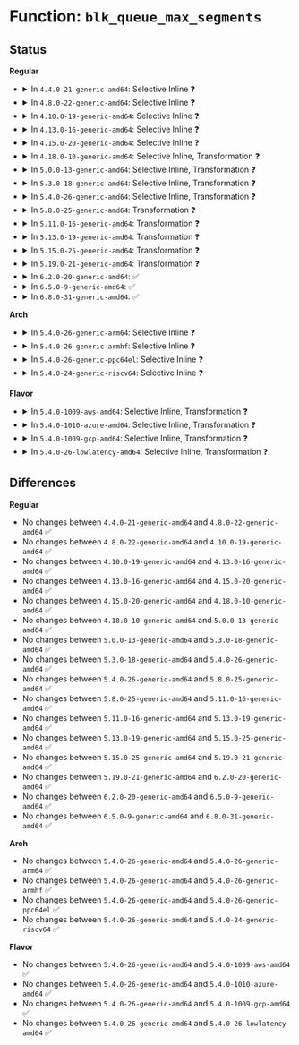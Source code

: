 # Function: <code>blk_queue_max_segments</code>

## Status
<b>Regular</b>
<ul>
<li>
<details>
<summary>In <code>4.4.0-21-generic-amd64</code>: Selective Inline ❓</summary>

```c
void blk_queue_max_segments(struct request_queue * q, short unsigned int max_segments)
```

```json
{
  "name": "blk_queue_max_segments",
  "collision_type": "Unique Global",
  "inline_type": "Selective",
  "funcs": [
    {
      "addr": 18446744071582770400,
      "name": "blk_queue_max_segments",
      "external": true,
      "loc": "block/blk-settings.c:309",
      "file": "block/blk-settings.c",
      "inline": "not declared, inlined",
      "caller_inline": [
        "block/blk-settings.c:blk_queue_dma_drain"
      ],
      "caller_func": [
        "drivers/block/virtio_blk.c:virtblk_probe",
        "drivers/block/xen-blkfront.c:xlvbd_alloc_gendisk",
        "drivers/block/xen-blkfront.c:blkif_recover",
        "drivers/scsi/scsi_lib.c:__scsi_init_queue"
      ]
    }
  ],
  "symbols": [
    {
      "addr": 18446744071582770400,
      "name": "blk_queue_max_segments",
      "section": ".text",
      "bind": "STB_GLOBAL",
      "size": 61
    }
  ]
}
```
</details>
</li>
<li>
<details>
<summary>In <code>4.8.0-22-generic-amd64</code>: Selective Inline ❓</summary>

```c
void blk_queue_max_segments(struct request_queue * q, short unsigned int max_segments)
```

```json
{
  "name": "blk_queue_max_segments",
  "collision_type": "Unique Global",
  "inline_type": "Selective",
  "funcs": [
    {
      "addr": 18446744071583048800,
      "name": "blk_queue_max_segments",
      "external": true,
      "loc": "block/blk-settings.c:309",
      "file": "block/blk-settings.c",
      "inline": "not declared, inlined",
      "caller_inline": [],
      "caller_func": [
        "drivers/block/virtio_blk.c:virtblk_probe",
        "drivers/block/xen-blkfront.c:blkback_changed",
        "drivers/block/xen-blkfront.c:blkif_set_queue_limits",
        "drivers/scsi/scsi_lib.c:__scsi_init_queue"
      ]
    }
  ],
  "symbols": [
    {
      "addr": 18446744071583048800,
      "name": "blk_queue_max_segments",
      "section": ".text",
      "bind": "STB_GLOBAL",
      "size": 61
    }
  ]
}
```
</details>
</li>
<li>
<details>
<summary>In <code>4.10.0-19-generic-amd64</code>: Selective Inline ❓</summary>

```c
void blk_queue_max_segments(struct request_queue * q, short unsigned int max_segments)
```

```json
{
  "name": "blk_queue_max_segments",
  "collision_type": "Unique Global",
  "inline_type": "Selective",
  "funcs": [
    {
      "addr": 18446744071583154400,
      "name": "blk_queue_max_segments",
      "external": true,
      "loc": "block/blk-settings.c:327",
      "file": "block/blk-settings.c",
      "inline": "not declared, inlined",
      "caller_inline": [],
      "caller_func": [
        "drivers/block/xen-blkfront.c:blkfront_connect",
        "drivers/block/xen-blkfront.c:blkif_set_queue_limits",
        "drivers/scsi/scsi_lib.c:__scsi_init_queue"
      ]
    }
  ],
  "symbols": [
    {
      "addr": 18446744071583154400,
      "name": "blk_queue_max_segments",
      "section": ".text",
      "bind": "STB_GLOBAL",
      "size": 61
    }
  ]
}
```
</details>
</li>
<li>
<details>
<summary>In <code>4.13.0-16-generic-amd64</code>: Selective Inline ❓</summary>

```c
void blk_queue_max_segments(struct request_queue * q, short unsigned int max_segments)
```

```json
{
  "name": "blk_queue_max_segments",
  "collision_type": "Unique Global",
  "inline_type": "Selective",
  "funcs": [
    {
      "addr": 18446744071583211632,
      "name": "blk_queue_max_segments",
      "external": true,
      "loc": "block/blk-settings.c:322",
      "file": "block/blk-settings.c",
      "inline": "not declared, inlined",
      "caller_inline": [],
      "caller_func": [
        "drivers/block/xen-blkfront.c:blkback_changed",
        "drivers/block/xen-blkfront.c:blkif_set_queue_limits",
        "drivers/scsi/scsi_lib.c:__scsi_init_queue"
      ]
    }
  ],
  "symbols": [
    {
      "addr": 18446744071583211632,
      "name": "blk_queue_max_segments",
      "section": ".text",
      "bind": "STB_GLOBAL",
      "size": 61
    }
  ]
}
```
</details>
</li>
<li>
<details>
<summary>In <code>4.15.0-20-generic-amd64</code>: Selective Inline ❓</summary>

```c
void blk_queue_max_segments(struct request_queue * q, short unsigned int max_segments)
```

```json
{
  "name": "blk_queue_max_segments",
  "collision_type": "Unique Global",
  "inline_type": "Selective",
  "funcs": [
    {
      "addr": 18446744071583388336,
      "name": "blk_queue_max_segments",
      "external": true,
      "loc": "block/blk-settings.c:323",
      "file": "block/blk-settings.c",
      "inline": "not declared, inlined",
      "caller_inline": [],
      "caller_func": [
        "drivers/block/xen-blkfront.c:blkback_changed",
        "drivers/block/xen-blkfront.c:blkif_set_queue_limits",
        "drivers/scsi/scsi_lib.c:__scsi_init_queue"
      ]
    }
  ],
  "symbols": [
    {
      "addr": 18446744071583388336,
      "name": "blk_queue_max_segments",
      "section": ".text",
      "bind": "STB_GLOBAL",
      "size": 61
    }
  ]
}
```
</details>
</li>
<li>
<details>
<summary>In <code>4.18.0-10-generic-amd64</code>: Selective Inline, Transformation ❓</summary>

```c
void blk_queue_max_segments(struct request_queue * q, short unsigned int max_segments)
```

```json
{
  "name": "blk_queue_max_segments",
  "collision_type": "Unique Global",
  "inline_type": "Selective",
  "funcs": [
    {
      "addr": 18446744071583597622,
      "name": "blk_queue_max_segments",
      "external": true,
      "loc": "block/blk-settings.c:323",
      "file": "block/blk-settings.c",
      "inline": "not declared, inlined",
      "caller_inline": [
        "block/blk-settings.c:blk_queue_dma_drain"
      ],
      "caller_func": [
        "drivers/block/xen-blkfront.c:blkback_changed",
        "drivers/block/xen-blkfront.c:blkif_set_queue_limits",
        "drivers/scsi/scsi_lib.c:__scsi_init_queue"
      ]
    }
  ],
  "symbols": [
    {
      "addr": 18446744071583600075,
      "name": "blk_queue_max_segments.cold.8",
      "section": ".text",
      "bind": "STB_LOCAL",
      "size": 34
    },
    {
      "addr": 18446744071583598192,
      "name": "blk_queue_max_segments",
      "section": ".text",
      "bind": "STB_GLOBAL",
      "size": 34
    }
  ]
}
```
</details>
</li>
<li>
<details>
<summary>In <code>5.0.0-13-generic-amd64</code>: Selective Inline, Transformation ❓</summary>

```c
void blk_queue_max_segments(struct request_queue * q, short unsigned int max_segments)
```

```json
{
  "name": "blk_queue_max_segments",
  "collision_type": "Unique Global",
  "inline_type": "Selective",
  "funcs": [
    {
      "addr": 18446744071583704150,
      "name": "blk_queue_max_segments",
      "external": true,
      "loc": "block/blk-settings.c:267",
      "file": "block/blk-settings.c",
      "inline": "not declared, inlined",
      "caller_inline": [
        "block/blk-settings.c:blk_queue_dma_drain"
      ],
      "caller_func": [
        "drivers/block/xen-blkfront.c:blkback_changed",
        "drivers/block/xen-blkfront.c:blkif_set_queue_limits",
        "drivers/scsi/scsi_lib.c:__scsi_init_queue"
      ]
    }
  ],
  "symbols": [
    {
      "addr": 18446744071583706315,
      "name": "blk_queue_max_segments.cold.7",
      "section": ".text",
      "bind": "STB_LOCAL",
      "size": 34
    },
    {
      "addr": 18446744071583704464,
      "name": "blk_queue_max_segments",
      "section": ".text",
      "bind": "STB_GLOBAL",
      "size": 34
    }
  ]
}
```
</details>
</li>
<li>
<details>
<summary>In <code>5.3.0-18-generic-amd64</code>: Selective Inline, Transformation ❓</summary>

```c
void blk_queue_max_segments(struct request_queue * q, short unsigned int max_segments)
```

```json
{
  "name": "blk_queue_max_segments",
  "collision_type": "Unique Global",
  "inline_type": "Selective",
  "funcs": [
    {
      "addr": 18446744071583892758,
      "name": "blk_queue_max_segments",
      "external": true,
      "loc": "block/blk-settings.c:268",
      "file": "block/blk-settings.c",
      "inline": "not declared, inlined",
      "caller_inline": [
        "block/blk-settings.c:blk_queue_dma_drain"
      ],
      "caller_func": [
        "drivers/block/xen-blkfront.c:blkfront_connect",
        "drivers/block/xen-blkfront.c:blkif_set_queue_limits",
        "drivers/scsi/scsi_lib.c:__scsi_init_queue"
      ]
    }
  ],
  "symbols": [
    {
      "addr": 18446744071583894909,
      "name": "blk_queue_max_segments.cold",
      "section": ".text",
      "bind": "STB_LOCAL",
      "size": 34
    },
    {
      "addr": 18446744071583893088,
      "name": "blk_queue_max_segments",
      "section": ".text",
      "bind": "STB_GLOBAL",
      "size": 34
    }
  ]
}
```
</details>
</li>
<li>
<details>
<summary>In <code>5.4.0-26-generic-amd64</code>: Selective Inline, Transformation ❓</summary>

```c
void blk_queue_max_segments(struct request_queue * q, short unsigned int max_segments)
```

```json
{
  "name": "blk_queue_max_segments",
  "collision_type": "Unique Global",
  "inline_type": "Selective",
  "funcs": [
    {
      "addr": 18446744071583996022,
      "name": "blk_queue_max_segments",
      "external": true,
      "loc": "block/blk-settings.c:269",
      "file": "block/blk-settings.c",
      "inline": "not declared, inlined",
      "caller_inline": [
        "block/blk-settings.c:blk_queue_dma_drain"
      ],
      "caller_func": [
        "drivers/block/xen-blkfront.c:blkfront_connect",
        "drivers/block/xen-blkfront.c:blkif_set_queue_limits",
        "drivers/scsi/scsi_lib.c:__scsi_init_queue"
      ]
    }
  ],
  "symbols": [
    {
      "addr": 18446744071583998269,
      "name": "blk_queue_max_segments.cold",
      "section": ".text",
      "bind": "STB_LOCAL",
      "size": 34
    },
    {
      "addr": 18446744071583996384,
      "name": "blk_queue_max_segments",
      "section": ".text",
      "bind": "STB_GLOBAL",
      "size": 34
    }
  ]
}
```
</details>
</li>
<li>
<details>
<summary>In <code>5.8.0-25-generic-amd64</code>: Transformation ❓</summary>

```c
void blk_queue_max_segments(struct request_queue * q, short unsigned int max_segments)
```

```json
{
  "name": "blk_queue_max_segments",
  "collision_type": "Unique Global",
  "inline_type": "No",
  "funcs": [
    {
      "addr": 0,
      "name": "blk_queue_max_segments",
      "external": true,
      "loc": "block/blk-settings.c:262",
      "file": "block/blk-settings.c",
      "inline": "seen, unknown",
      "caller_inline": [],
      "caller_func": [
        "drivers/block/xen-blkfront.c:blkif_set_queue_limits",
        "drivers/scsi/scsi_lib.c:__scsi_init_queue",
        "drivers/ata/libata-scsi.c:ata_scsi_dev_config"
      ]
    }
  ],
  "symbols": [
    {
      "addr": 18446744071584387295,
      "name": "blk_queue_max_segments.cold",
      "section": ".text",
      "bind": "STB_LOCAL",
      "size": 34
    },
    {
      "addr": 18446744071584385072,
      "name": "blk_queue_max_segments",
      "section": ".text",
      "bind": "STB_GLOBAL",
      "size": 37
    }
  ]
}
```
</details>
</li>
<li>
<details>
<summary>In <code>5.11.0-16-generic-amd64</code>: Transformation ❓</summary>

```c
void blk_queue_max_segments(struct request_queue * q, short unsigned int max_segments)
```

```json
{
  "name": "blk_queue_max_segments",
  "collision_type": "Unique Global",
  "inline_type": "No",
  "funcs": [
    {
      "addr": 0,
      "name": "blk_queue_max_segments",
      "external": true,
      "loc": "block/blk-settings.c:266",
      "file": "block/blk-settings.c",
      "inline": "seen, unknown",
      "caller_inline": [],
      "caller_func": [
        "drivers/block/xen-blkfront.c:blkif_set_queue_limits",
        "drivers/scsi/scsi_lib.c:__scsi_init_queue",
        "drivers/ata/libata-scsi.c:ata_scsi_dev_config"
      ]
    }
  ],
  "symbols": [
    {
      "addr": 18446744071591372561,
      "name": "blk_queue_max_segments.cold",
      "section": ".text",
      "bind": "STB_LOCAL",
      "size": 34
    },
    {
      "addr": 18446744071584499216,
      "name": "blk_queue_max_segments",
      "section": ".text",
      "bind": "STB_GLOBAL",
      "size": 37
    }
  ]
}
```
</details>
</li>
<li>
<details>
<summary>In <code>5.13.0-19-generic-amd64</code>: Transformation ❓</summary>

```c
void blk_queue_max_segments(struct request_queue * q, short unsigned int max_segments)
```

```json
{
  "name": "blk_queue_max_segments",
  "collision_type": "Unique Global",
  "inline_type": "No",
  "funcs": [
    {
      "addr": 0,
      "name": "blk_queue_max_segments",
      "external": true,
      "loc": "block/blk-settings.c:239",
      "file": "block/blk-settings.c",
      "inline": "seen, unknown",
      "caller_inline": [],
      "caller_func": [
        "drivers/block/xen-blkfront.c:blkif_set_queue_limits",
        "drivers/scsi/scsi_lib.c:__scsi_init_queue",
        "drivers/ata/libata-scsi.c:ata_scsi_dev_config"
      ]
    }
  ],
  "symbols": [
    {
      "addr": 18446744071591315160,
      "name": "blk_queue_max_segments.cold",
      "section": ".text",
      "bind": "STB_LOCAL",
      "size": 34
    },
    {
      "addr": 18446744071584533728,
      "name": "blk_queue_max_segments",
      "section": ".text",
      "bind": "STB_GLOBAL",
      "size": 37
    }
  ]
}
```
</details>
</li>
<li>
<details>
<summary>In <code>5.15.0-25-generic-amd64</code>: Transformation ❓</summary>

```c
void blk_queue_max_segments(struct request_queue * q, short unsigned int max_segments)
```

```json
{
  "name": "blk_queue_max_segments",
  "collision_type": "Unique Global",
  "inline_type": "No",
  "funcs": [
    {
      "addr": 0,
      "name": "blk_queue_max_segments",
      "external": true,
      "loc": "block/blk-settings.c:242",
      "file": "block/blk-settings.c",
      "inline": "seen, unknown",
      "caller_inline": [],
      "caller_func": [
        "drivers/block/xen-blkfront.c:blkfront_connect",
        "drivers/block/xen-blkfront.c:blkif_set_queue_limits",
        "drivers/scsi/scsi_lib.c:__scsi_init_queue",
        "drivers/ata/libata-scsi.c:ata_scsi_dev_config"
      ]
    }
  ],
  "symbols": [
    {
      "addr": 18446744071592313211,
      "name": "blk_queue_max_segments.cold",
      "section": ".text",
      "bind": "STB_LOCAL",
      "size": 34
    },
    {
      "addr": 18446744071584944688,
      "name": "blk_queue_max_segments",
      "section": ".text",
      "bind": "STB_GLOBAL",
      "size": 37
    }
  ]
}
```
</details>
</li>
<li>
<details>
<summary>In <code>5.19.0-21-generic-amd64</code>: Transformation ❓</summary>

```c
void blk_queue_max_segments(struct request_queue * q, short unsigned int max_segments)
```

```json
{
  "name": "blk_queue_max_segments",
  "collision_type": "Unique Global",
  "inline_type": "No",
  "funcs": [
    {
      "addr": 0,
      "name": "blk_queue_max_segments",
      "external": true,
      "loc": "block/blk-settings.c:241",
      "file": "block/blk-settings.c",
      "inline": "seen, unknown",
      "caller_inline": [],
      "caller_func": [
        "drivers/block/xen-blkfront.c:blkfront_connect",
        "drivers/block/xen-blkfront.c:blkif_set_queue_limits",
        "drivers/scsi/scsi_lib.c:__scsi_init_queue",
        "drivers/ata/libata-scsi.c:ata_scsi_dev_config"
      ]
    }
  ],
  "symbols": [
    {
      "addr": 18446744071594095937,
      "name": "blk_queue_max_segments.cold",
      "section": ".text",
      "bind": "STB_LOCAL",
      "size": 34
    },
    {
      "addr": 18446744071585647632,
      "name": "blk_queue_max_segments",
      "section": ".text",
      "bind": "STB_GLOBAL",
      "size": 49
    }
  ]
}
```
</details>
</li>
<li>
<details>
<summary>In <code>6.2.0-20-generic-amd64</code>: ✅</summary>

```c
void blk_queue_max_segments(struct request_queue * q, short unsigned int max_segments)
```

```json
{
  "name": "blk_queue_max_segments",
  "collision_type": "Unique Global",
  "inline_type": "No",
  "funcs": [
    {
      "addr": 18446744071586420128,
      "name": "blk_queue_max_segments",
      "external": true,
      "loc": "block/blk-settings.c:241",
      "file": "block/blk-settings.c",
      "inline": "seen, unknown",
      "caller_inline": [],
      "caller_func": [
        "drivers/block/xen-blkfront.c:blkfront_connect",
        "drivers/block/xen-blkfront.c:blkif_set_queue_limits",
        "drivers/scsi/scsi_lib.c:__scsi_init_queue",
        "drivers/ata/libata-scsi.c:ata_scsi_dev_config"
      ]
    }
  ],
  "symbols": [
    {
      "addr": 18446744071586420128,
      "name": "blk_queue_max_segments",
      "section": ".text",
      "bind": "STB_GLOBAL",
      "size": 99
    }
  ]
}
```
</details>
</li>
<li>
<details>
<summary>In <code>6.5.0-9-generic-amd64</code>: ✅</summary>

```c
void blk_queue_max_segments(struct request_queue * q, short unsigned int max_segments)
```

```json
{
  "name": "blk_queue_max_segments",
  "collision_type": "Unique Global",
  "inline_type": "No",
  "funcs": [
    {
      "addr": 18446744071586667632,
      "name": "blk_queue_max_segments",
      "external": true,
      "loc": "block/blk-settings.c:247",
      "file": "block/blk-settings.c",
      "inline": "seen, unknown",
      "caller_inline": [],
      "caller_func": [
        "drivers/block/virtio_blk.c:virtblk_probe",
        "drivers/block/xen-blkfront.c:blkfront_connect",
        "drivers/block/xen-blkfront.c:blkif_set_queue_limits",
        "drivers/scsi/scsi_lib.c:__scsi_init_queue",
        "drivers/ata/libata-scsi.c:ata_scsi_dev_config"
      ]
    }
  ],
  "symbols": [
    {
      "addr": 18446744071586667632,
      "name": "blk_queue_max_segments",
      "section": ".text",
      "bind": "STB_GLOBAL",
      "size": 99
    }
  ]
}
```
</details>
</li>
<li>
<details>
<summary>In <code>6.8.0-31-generic-amd64</code>: ✅</summary>

```c
void blk_queue_max_segments(struct request_queue * q, short unsigned int max_segments)
```

```json
{
  "name": "blk_queue_max_segments",
  "collision_type": "Unique Global",
  "inline_type": "No",
  "funcs": [
    {
      "addr": 18446744071586938688,
      "name": "blk_queue_max_segments",
      "external": true,
      "loc": "block/blk-settings.c:246",
      "file": "block/blk-settings.c",
      "inline": "seen, unknown",
      "caller_inline": [],
      "caller_func": [
        "drivers/block/virtio_blk.c:virtblk_probe",
        "drivers/block/xen-blkfront.c:blkfront_connect",
        "drivers/block/xen-blkfront.c:blkif_set_queue_limits",
        "drivers/scsi/scsi_lib.c:__scsi_init_queue",
        "drivers/ata/libata-scsi.c:ata_scsi_dev_config"
      ]
    }
  ],
  "symbols": [
    {
      "addr": 18446744071586938688,
      "name": "blk_queue_max_segments",
      "section": ".text",
      "bind": "STB_GLOBAL",
      "size": 99
    }
  ]
}
```
</details>
</li>
</ul>
<b>Arch</b>
<ul>
<li>
<details>
<summary>In <code>5.4.0-26-generic-arm64</code>: Selective Inline ❓</summary>

```c
void blk_queue_max_segments(struct request_queue * q, short unsigned int max_segments)
```

```json
{
  "name": "blk_queue_max_segments",
  "collision_type": "Unique Global",
  "inline_type": "Selective",
  "funcs": [
    {
      "addr": 18446603336495823516,
      "name": "blk_queue_max_segments",
      "external": true,
      "loc": "block/blk-settings.c:269",
      "file": "block/blk-settings.c",
      "inline": "not declared, inlined",
      "caller_inline": [
        "block/blk-settings.c:blk_queue_dma_drain"
      ],
      "caller_func": [
        "drivers/block/xen-blkfront.c:blkfront_connect",
        "drivers/block/xen-blkfront.c:blkif_set_queue_limits",
        "drivers/scsi/scsi_lib.c:__scsi_init_queue",
        "drivers/mmc/core/queue.c:mmc_init_queue"
      ]
    }
  ],
  "symbols": [
    {
      "addr": 18446603336495823888,
      "name": "blk_queue_max_segments",
      "section": ".text",
      "bind": "STB_GLOBAL",
      "size": 84
    }
  ]
}
```
</details>
</li>
<li>
<details>
<summary>In <code>5.4.0-26-generic-armhf</code>: Selective Inline ❓</summary>

```c
void blk_queue_max_segments(struct request_queue * q, short unsigned int max_segments)
```

```json
{
  "name": "blk_queue_max_segments",
  "collision_type": "Unique Global",
  "inline_type": "Selective",
  "funcs": [
    {
      "addr": 3229172824,
      "name": "blk_queue_max_segments",
      "external": true,
      "loc": "block/blk-settings.c:269",
      "file": "block/blk-settings.c",
      "inline": "not declared, inlined",
      "caller_inline": [
        "block/blk-settings.c:blk_queue_dma_drain"
      ],
      "caller_func": [
        "drivers/scsi/scsi_lib.c:__scsi_init_queue",
        "drivers/mmc/core/queue.c:mmc_init_queue"
      ]
    }
  ],
  "symbols": [
    {
      "addr": 3229173180,
      "name": "blk_queue_max_segments",
      "section": ".text",
      "bind": "STB_GLOBAL",
      "size": 76
    }
  ]
}
```
</details>
</li>
<li>
<details>
<summary>In <code>5.4.0-26-generic-ppc64el</code>: Selective Inline ❓</summary>

```c
void blk_queue_max_segments(struct request_queue * q, short unsigned int max_segments)
```

```json
{
  "name": "blk_queue_max_segments",
  "collision_type": "Unique Global",
  "inline_type": "Selective",
  "funcs": [
    {
      "addr": 13835058055290012392,
      "name": "blk_queue_max_segments",
      "external": true,
      "loc": "block/blk-settings.c:269",
      "file": "block/blk-settings.c",
      "inline": "not declared, inlined",
      "caller_inline": [
        "block/blk-settings.c:blk_queue_dma_drain"
      ],
      "caller_func": [
        "drivers/scsi/scsi_lib.c:__scsi_init_queue"
      ]
    }
  ],
  "symbols": [
    {
      "addr": 13835058055290012720,
      "name": "blk_queue_max_segments",
      "section": ".text",
      "bind": "STB_GLOBAL",
      "size": 104
    }
  ]
}
```
</details>
</li>
<li>
<details>
<summary>In <code>5.4.0-24-generic-riscv64</code>: Selective Inline ❓</summary>

```c
void blk_queue_max_segments(struct request_queue * q, short unsigned int max_segments)
```

```json
{
  "name": "blk_queue_max_segments",
  "collision_type": "Unique Global",
  "inline_type": "Selective",
  "funcs": [
    {
      "addr": 18446743936274958272,
      "name": "blk_queue_max_segments",
      "external": true,
      "loc": "block/blk-settings.c:269",
      "file": "block/blk-settings.c",
      "inline": "not declared, inlined",
      "caller_inline": [
        "block/blk-settings.c:blk_queue_dma_drain"
      ],
      "caller_func": [
        "drivers/scsi/scsi_lib.c:__scsi_init_queue",
        "drivers/mmc/core/queue.c:mmc_init_queue"
      ]
    }
  ],
  "symbols": [
    {
      "addr": 18446743936274958596,
      "name": "blk_queue_max_segments",
      "section": ".text",
      "bind": "STB_GLOBAL",
      "size": 74
    }
  ]
}
```
</details>
</li>
</ul>
<b>Flavor</b>
<ul>
<li>
<details>
<summary>In <code>5.4.0-1009-aws-amd64</code>: Selective Inline, Transformation ❓</summary>

```c
void blk_queue_max_segments(struct request_queue * q, short unsigned int max_segments)
```

```json
{
  "name": "blk_queue_max_segments",
  "collision_type": "Unique Global",
  "inline_type": "Selective",
  "funcs": [
    {
      "addr": 18446744071583964758,
      "name": "blk_queue_max_segments",
      "external": true,
      "loc": "block/blk-settings.c:269",
      "file": "block/blk-settings.c",
      "inline": "not declared, inlined",
      "caller_inline": [
        "block/blk-settings.c:blk_queue_dma_drain"
      ],
      "caller_func": [
        "drivers/block/xen-blkfront.c:blkfront_connect",
        "drivers/block/xen-blkfront.c:blkif_set_queue_limits",
        "drivers/scsi/scsi_lib.c:__scsi_init_queue",
        "drivers/nvme/host/core.c:nvme_set_queue_limits"
      ]
    }
  ],
  "symbols": [
    {
      "addr": 18446744071583967005,
      "name": "blk_queue_max_segments.cold",
      "section": ".text",
      "bind": "STB_LOCAL",
      "size": 34
    },
    {
      "addr": 18446744071583965120,
      "name": "blk_queue_max_segments",
      "section": ".text",
      "bind": "STB_GLOBAL",
      "size": 34
    }
  ]
}
```
</details>
</li>
<li>
<details>
<summary>In <code>5.4.0-1010-azure-amd64</code>: Selective Inline, Transformation ❓</summary>

```c
void blk_queue_max_segments(struct request_queue * q, short unsigned int max_segments)
```

```json
{
  "name": "blk_queue_max_segments",
  "collision_type": "Unique Global",
  "inline_type": "Selective",
  "funcs": [
    {
      "addr": 18446744071583901670,
      "name": "blk_queue_max_segments",
      "external": true,
      "loc": "block/blk-settings.c:269",
      "file": "block/blk-settings.c",
      "inline": "not declared, inlined",
      "caller_inline": [
        "block/blk-settings.c:blk_queue_dma_drain"
      ],
      "caller_func": [
        "drivers/scsi/scsi_lib.c:__scsi_init_queue",
        "drivers/nvme/host/core.c:nvme_set_queue_limits"
      ]
    }
  ],
  "symbols": [
    {
      "addr": 18446744071583903917,
      "name": "blk_queue_max_segments.cold",
      "section": ".text",
      "bind": "STB_LOCAL",
      "size": 34
    },
    {
      "addr": 18446744071583902032,
      "name": "blk_queue_max_segments",
      "section": ".text",
      "bind": "STB_GLOBAL",
      "size": 34
    }
  ]
}
```
</details>
</li>
<li>
<details>
<summary>In <code>5.4.0-1009-gcp-amd64</code>: Selective Inline, Transformation ❓</summary>

```c
void blk_queue_max_segments(struct request_queue * q, short unsigned int max_segments)
```

```json
{
  "name": "blk_queue_max_segments",
  "collision_type": "Unique Global",
  "inline_type": "Selective",
  "funcs": [
    {
      "addr": 18446744071583948518,
      "name": "blk_queue_max_segments",
      "external": true,
      "loc": "block/blk-settings.c:269",
      "file": "block/blk-settings.c",
      "inline": "not declared, inlined",
      "caller_inline": [
        "block/blk-settings.c:blk_queue_dma_drain"
      ],
      "caller_func": [
        "drivers/block/xen-blkfront.c:blkfront_connect",
        "drivers/block/xen-blkfront.c:blkif_set_queue_limits",
        "drivers/scsi/scsi_lib.c:__scsi_init_queue"
      ]
    }
  ],
  "symbols": [
    {
      "addr": 18446744071583950765,
      "name": "blk_queue_max_segments.cold",
      "section": ".text",
      "bind": "STB_LOCAL",
      "size": 34
    },
    {
      "addr": 18446744071583948880,
      "name": "blk_queue_max_segments",
      "section": ".text",
      "bind": "STB_GLOBAL",
      "size": 34
    }
  ]
}
```
</details>
</li>
<li>
<details>
<summary>In <code>5.4.0-26-lowlatency-amd64</code>: Selective Inline, Transformation ❓</summary>

```c
void blk_queue_max_segments(struct request_queue * q, short unsigned int max_segments)
```

```json
{
  "name": "blk_queue_max_segments",
  "collision_type": "Unique Global",
  "inline_type": "Selective",
  "funcs": [
    {
      "addr": 18446744071584050502,
      "name": "blk_queue_max_segments",
      "external": true,
      "loc": "block/blk-settings.c:269",
      "file": "block/blk-settings.c",
      "inline": "not declared, inlined",
      "caller_inline": [
        "block/blk-settings.c:blk_queue_dma_drain"
      ],
      "caller_func": [
        "drivers/block/xen-blkfront.c:blkfront_connect",
        "drivers/block/xen-blkfront.c:blkif_set_queue_limits",
        "drivers/scsi/scsi_lib.c:__scsi_init_queue"
      ]
    }
  ],
  "symbols": [
    {
      "addr": 18446744071584052749,
      "name": "blk_queue_max_segments.cold",
      "section": ".text",
      "bind": "STB_LOCAL",
      "size": 34
    },
    {
      "addr": 18446744071584050864,
      "name": "blk_queue_max_segments",
      "section": ".text",
      "bind": "STB_GLOBAL",
      "size": 34
    }
  ]
}
```
</details>
</li>
</ul>

## Differences
<b>Regular</b>
<ul>
<li>
No changes between <code>4.4.0-21-generic-amd64</code> and <code>4.8.0-22-generic-amd64</code> ✅
</li>
<li>
No changes between <code>4.8.0-22-generic-amd64</code> and <code>4.10.0-19-generic-amd64</code> ✅
</li>
<li>
No changes between <code>4.10.0-19-generic-amd64</code> and <code>4.13.0-16-generic-amd64</code> ✅
</li>
<li>
No changes between <code>4.13.0-16-generic-amd64</code> and <code>4.15.0-20-generic-amd64</code> ✅
</li>
<li>
No changes between <code>4.15.0-20-generic-amd64</code> and <code>4.18.0-10-generic-amd64</code> ✅
</li>
<li>
No changes between <code>4.18.0-10-generic-amd64</code> and <code>5.0.0-13-generic-amd64</code> ✅
</li>
<li>
No changes between <code>5.0.0-13-generic-amd64</code> and <code>5.3.0-18-generic-amd64</code> ✅
</li>
<li>
No changes between <code>5.3.0-18-generic-amd64</code> and <code>5.4.0-26-generic-amd64</code> ✅
</li>
<li>
No changes between <code>5.4.0-26-generic-amd64</code> and <code>5.8.0-25-generic-amd64</code> ✅
</li>
<li>
No changes between <code>5.8.0-25-generic-amd64</code> and <code>5.11.0-16-generic-amd64</code> ✅
</li>
<li>
No changes between <code>5.11.0-16-generic-amd64</code> and <code>5.13.0-19-generic-amd64</code> ✅
</li>
<li>
No changes between <code>5.13.0-19-generic-amd64</code> and <code>5.15.0-25-generic-amd64</code> ✅
</li>
<li>
No changes between <code>5.15.0-25-generic-amd64</code> and <code>5.19.0-21-generic-amd64</code> ✅
</li>
<li>
No changes between <code>5.19.0-21-generic-amd64</code> and <code>6.2.0-20-generic-amd64</code> ✅
</li>
<li>
No changes between <code>6.2.0-20-generic-amd64</code> and <code>6.5.0-9-generic-amd64</code> ✅
</li>
<li>
No changes between <code>6.5.0-9-generic-amd64</code> and <code>6.8.0-31-generic-amd64</code> ✅
</li>
</ul>
<b>Arch</b>
<ul>
<li>
No changes between <code>5.4.0-26-generic-amd64</code> and <code>5.4.0-26-generic-arm64</code> ✅
</li>
<li>
No changes between <code>5.4.0-26-generic-amd64</code> and <code>5.4.0-26-generic-armhf</code> ✅
</li>
<li>
No changes between <code>5.4.0-26-generic-amd64</code> and <code>5.4.0-26-generic-ppc64el</code> ✅
</li>
<li>
No changes between <code>5.4.0-26-generic-amd64</code> and <code>5.4.0-24-generic-riscv64</code> ✅
</li>
</ul>
<b>Flavor</b>
<ul>
<li>
No changes between <code>5.4.0-26-generic-amd64</code> and <code>5.4.0-1009-aws-amd64</code> ✅
</li>
<li>
No changes between <code>5.4.0-26-generic-amd64</code> and <code>5.4.0-1010-azure-amd64</code> ✅
</li>
<li>
No changes between <code>5.4.0-26-generic-amd64</code> and <code>5.4.0-1009-gcp-amd64</code> ✅
</li>
<li>
No changes between <code>5.4.0-26-generic-amd64</code> and <code>5.4.0-26-lowlatency-amd64</code> ✅
</li>
</ul>
